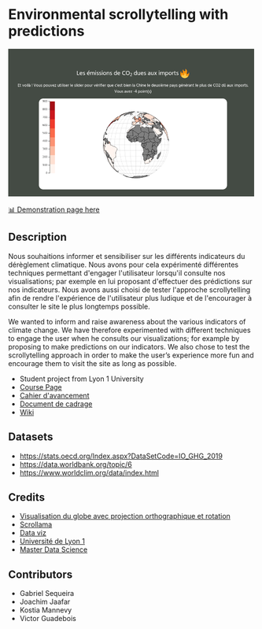 # Environmental scrollytelling with predictions

![thumbnail](https://github.com/komann12/Scrollytelling_indicateurs_environnement/blob/main/thumbnail.png)

[📊 Demonstration page here](https://komann12.github.io/Scrollytelling_indicateurs_environnement/index.html)

## Description

Nous souhaitions informer et sensibiliser sur les différents indicateurs du dérèglement climatique. Nous avons pour cela expérimenté différentes techniques permettant d'engager l'utilisateur lorsqu'il consulte nos visualisations; par exemple en lui proposant d'effectuer des prédictions sur nos indicateurs. Nous avons aussi choisi de tester l'approche scrollytelling afin de rendre l'expérience de l'utilisateur plus ludique et de l'encourager à consulter le site le plus longtemps possible.

We wanted to inform and raise awareness about the various indicators of climate change. We have therefore experimented with different techniques to engage the user when he consults our visualizations; for example by proposing to make predictions on our indicators. We also chose to test the scrollytelling approach in order to make the user’s experience more fun and encourage them to visit the site as long as possible.

- Student project from Lyon 1 University
- [Course Page](https://lyondataviz.github.io/teaching/lyon1-m2/2020)
- [Cahier d'avancement](https://github.com/komann12/Scrollytelling_indicateurs_environnement/wiki/Cahier-d'avancement)
- [Document de cadrage](https://github.com/komann12/Scrollytelling_indicateurs_environnement/wiki/Document-de-cadrage)
- [Wiki](https://github.com/komann12/Scrollytelling_indicateurs_environnement/wiki)

## Datasets

- https://stats.oecd.org/Index.aspx?DataSetCode=IO_GHG_2019
- https://data.worldbank.org/topic/6
- https://www.worldclim.org/data/index.html

## Credits

- [Visualisation du globe avec projection orthographique et rotation](https://www.datavis.fr/index.php?page=map-world-temperature)
- [Scrollama](https://github.com/russellgoldenberg/scrollama)
- [Data viz](https://lyondataviz.github.io/teaching/lyon1-m2/2020/projets.html)
- [Université de Lyon 1](https://www.univ-lyon1.fr/)
- [Master Data Science](http://master-info.univ-lyon1.fr/DS/)

## Contributors

- Gabriel Sequeira
- Joachim Jaafar
- Kostia Mannevy
- Victor Guadebois

